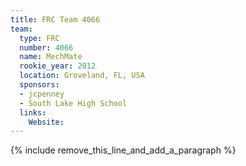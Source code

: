 ```yaml
---
title: FRC Team 4066
team:
  type: FRC
  number: 4066
  name: MechMate
  rookie_year: 2012
  location: Groveland, FL, USA
  sponsors:
  - jcpenney
  - South Lake High School
  links:
    Website:
---
```


{% include remove_this_line_and_add_a_paragraph %}